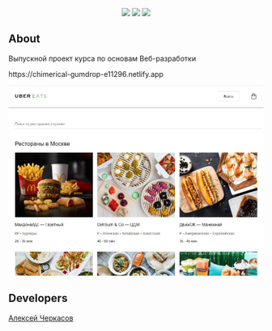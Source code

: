 <p align="center"> 

  
   <img src="https://img.shields.io/badge/HTML-orange">
   <img src="https://img.shields.io/badge/CSS-green">
   <img src="https://img.shields.io/badge/version-1.0-blue">

</p>



## About
Выпускной проект курса по основам Веб-разработки


<p >
https://chimerical-gumdrop-e11296.netlify.app</p>


<p align="">
      <img src="https://github.com/befartok/restaurants/blob/main/restor_project/img/screen.JPG" width="700">
</p>




## Developers

[Алексей Черкасов](https://github.com/befartok)

